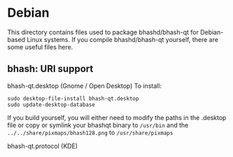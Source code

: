 
Debian
====================
This directory contains files used to package bhashd/bhash-qt
for Debian-based Linux systems. If you compile bhashd/bhash-qt yourself, there are some useful files here.

## bhash: URI support ##


bhash-qt.desktop  (Gnome / Open Desktop)
To install:

	sudo desktop-file-install bhash-qt.desktop
	sudo update-desktop-database

If you build yourself, you will either need to modify the paths in
the .desktop file or copy or symlink your bhashqt binary to `/usr/bin`
and the `../../share/pixmaps/bhash128.png` to `/usr/share/pixmaps`

bhash-qt.protocol (KDE)

